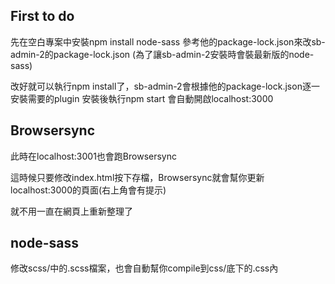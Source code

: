 
## First to do ##
先在空白專案中安裝npm install node-sass
參考他的package-lock.json來改sb-admin-2的package-lock.json
(為了讓sb-admin-2安裝時會裝最新版的node-sass)

改好就可以執行npm install了，sb-admin-2會根據他的package-lock.json逐一安裝需要的plugin
安裝後執行npm start
會自動開啟localhost:3000


## Browsersync ##
此時在localhost:3001也會跑Browsersync

這時候只要修改index.html按下存檔，Browsersync就會幫你更新localhost:3000的頁面(右上角會有提示)

就不用一直在網頁上重新整理了

## node-sass ##
修改scss/中的.scss檔案，也會自動幫你compile到css/底下的.css內





